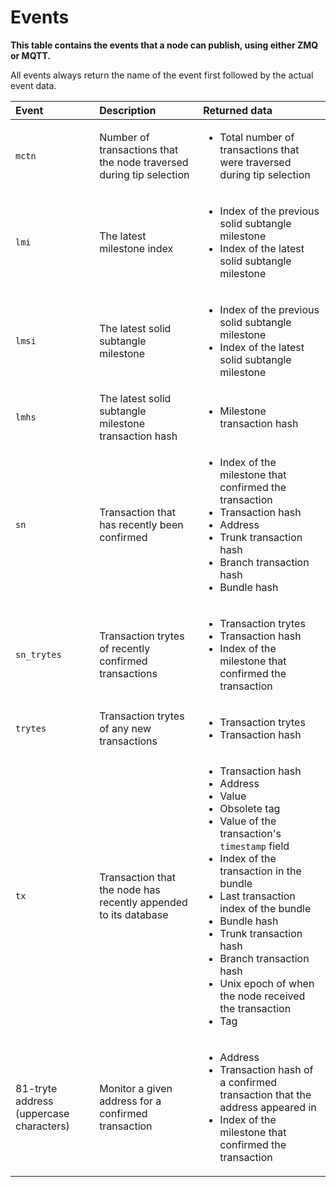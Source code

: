 # Events

**This table contains the events that a node can publish, using either ZMQ or MQTT.**

All events always return the name of the event first followed by the actual event data.

|  **Event**|**Description** | **Returned data**
| :----------| :----------|:----|
|`mctn`|Number of transactions that the node traversed during tip selection| <ul><li>Total number of transactions that were traversed during tip selection</li></ul>
|`lmi` |The latest milestone index|<ul><li>Index of the previous solid subtangle milestone</li><li>Index of the latest solid subtangle milestone</li></ul>
|`lmsi` |The latest solid subtangle milestone| <ul><li>Index of the previous solid subtangle milestone</li><li>Index of the latest solid subtangle milestone</li></ul>
|`lmhs`|The latest solid subtangle milestone transaction hash| <ul><li>Milestone transaction hash</li></ul>
|`sn`|Transaction that has recently been confirmed| <ul><li>Index of the milestone that confirmed the transaction</li><li>Transaction hash</li><li>Address</li><li>Trunk transaction hash</li><li>Branch transaction hash</li><li>Bundle hash</li></ul>
|`sn_trytes`|Transaction trytes of recently confirmed transactions| <ul><li>Transaction trytes</li><li>Transaction hash</li><li>Index of the milestone that confirmed the transaction</li></ul>
|`trytes`|Transaction trytes of any new transactions| <ul><li>Transaction trytes</li><li>Transaction hash</li></ul>
|<a name="tx"></a> `tx` |Transaction that the node has recently appended to its database| <ul><li>Transaction hash</li><li>Address</li><li>Value</li><li>Obsolete tag</li><li>Value of the transaction's `timestamp` field</li><li>Index of the transaction in the bundle</li><li>Last transaction index of the bundle</li><li>Bundle hash</li><li>Trunk transaction hash</li><li>Branch transaction hash</li><li>Unix epoch of when the node received the transaction</li><li>Tag</li></ul>
|<a name="address"></a>81-tryte address (uppercase characters)| Monitor a given address for a confirmed transaction| <ul><li>Address</li><li>Transaction hash of a confirmed transaction that the address appeared in</li><li>Index of the milestone that confirmed the transaction </li></ul>
